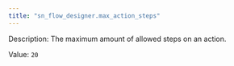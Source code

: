 ```yaml
---
title: "sn_flow_designer.max_action_steps"
---
```


Description: The maximum amount of allowed steps on an action.

Value: `20`